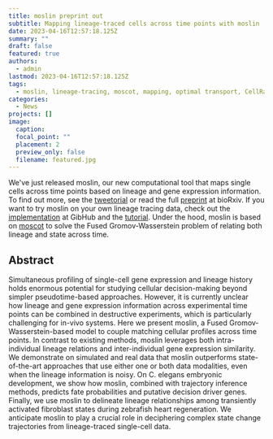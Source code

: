 ```yaml
---
title: moslin preprint out
subtitle: Mapping lineage-traced cells across time points with moslin
date: 2023-04-16T12:57:18.125Z
summary: ""
draft: false
featured: true
authors:
  - admin
lastmod: 2023-04-16T12:57:18.125Z
tags:
  - moslin, lineage-tracing, moscot, mapping, optimal transport, CellRank
categories:
  - News
projects: []
image:
  caption:
  focal_point: ""
  placement: 2
  preview_only: false
  filename: featured.jpg
---
```

We've just released moslin, our new computational tool that maps single cells across time points based on lineage and
gene expression information. To find out more, see the [tweetorial]() or read the full [preprint]() at bioRxiv. If you
want to try moslin on your own lineage tracing data, check out the [implementation](https://github.com/theislab/moslin) at GibHub and the [tutorial](https://moscot.readthedocs.io/en/latest/notebooks/tutorials/100_lineage.html). Under the hood, moslin is based on [moscot](https://moscot-tools.org) to solve the Fused Gromov-Wasserstein problem of relating both lineage and state across time.

Abstract
--------
Simultaneous profiling of single-cell gene expression and lineage history holds enormous potential for studying cellular decision-making beyond simpler pseudotime-based approaches. However, it is currently unclear how lineage and gene expression information across experimental time points can be combined in destructive experiments, which is particularly challenging for in-vivo systems. Here we present moslin, a Fused Gromov-Wasserstein-based model to couple matching cellular profiles across time points. In contrast to existing methods, moslin leverages both intra-individual lineage relations and inter-individual gene expression similarity. We demonstrate on simulated and real data that moslin outperforms state-of-the-art approaches that use either one or both data modalities, even when the lineage information is noisy. On C. elegans embryonic development, we show how moslin, combined with trajectory inference methods, predicts fate probabilities and putative decision driver genes. Finally, we use moslin to delineate lineage relationships among transiently activated fibroblast states during zebrafish heart regeneration. We anticipate moslin to play a crucial role in deciphering complex state change trajectories from lineage-traced single-cell data.
